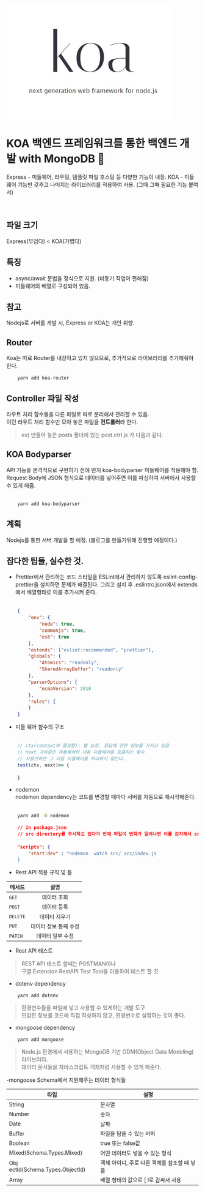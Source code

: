 ![KOA](imgs/koa.jpg)

# KOA 백엔드 프레임워크를 통한 백엔드 개발 with MongoDB :rocket:

Express - 미들웨어, 라우팅, 템플릿 파일 호스팅 등 다양한 기능이 내장. 
KOA - 미들웨어 기능만 갖추고 나머지는 라이브러리를 적용하여 사용. (그때 그때 필요한 기능 붙여서)


&nbsp;

## 파일 크기

Express(무겁다) < KOA(가볍다)

## **특징**

- async/await 문법을 정식으로 지원. (비동기 작업이 편해짐)
- 미들웨어의 배열로 구성되어 있음.

## 참고

Nodejs로 서버를 개발 시, Express or KOA는 개인 취향.  

## Router 

Koa는 따로 Router를 내장하고 있지 않으므로, 추가적으로 라이브러리를 추가해줘야 한다. 

```shell
    yarn add koa-router
```
## Controller 파일 작성

라우트 처리 함수들을 다른 파일로 따로 분리해서 관리할 수 있음.  
이런 라우트 처리 함수만 모아 놓은 파일을 **컨트롤러**라 한다.

> ex) 만들어 놓은 posts 폴더에 있는 post.ctrl.js 가 다음과 같다.


## KOA Bodyparser

API 기능을 본격적으로 구현하기 전에 먼저 koa-bodyparser 미들웨어를 적용해야 함.  
Request Body에 JSON 형식으로 데이터를 넣어주면 이를 파싱하여 서버에서 사용할 수 있게 해줌.

```shell

    yarn add koa-bodyparser

```


## 계획 

Nodejs를 통한 서버 개발을 할 예정. (블로그를 만들기위해 진행할 예정이다.)


## 잡다한 팁들, 실수한 것. 

- Prettier에서 관리하는 코드 스타일을 ESLint에서 관리하지 않도록 eslint-config-prettier을 설치하면 문제가 해결된다. 그리고 설치 후 .eslintrc.json에서 extends에서 배열형태로 이를 추가시켜 준다. 

```json

    {
        "env": {
            "node": true,
            "commonjs": true,
            "es6": true
        },
        "extends": ["eslint:recommended", "prettier"],
        "globals": {
            "Atomics": "readonly",
            "SharedArrayBuffer": "readonly"
        },
        "parserOptions": {
            "ecmaVersion": 2018
        },
        "rules": {
        }
    }
```

- 미들 웨어 함수의 구조 

```javascript

    // ctx(context의 줄임말): 웹 요청, 응답에 관한 정보를 가지고 있음
    // next 처리중인 미들웨어의 다음 미들웨어를 호출하는 함수
    // 사용안하면 그 다음 미들웨어를 처리하지 않는다. 
    test(ctx, next)=> {

    }


```

- nodemon  
nodemon dependency는 코드를 변경할 때마다 서버를 자동으로 재시작해준다.

```bash

    yarn add -D nodemon

```

```json
    // in package.json
    // src directory를 주시하고 있다가 안에 파일이 변화가 일어나면 이를 감지해서 src/index.js 파일을 재시작 함.
    
    "scripts": {
        "start:dev" : "nodemon  watch src/ src/index.js
    }


```

- Rest API 적용 규칙 및 틀 

| 메서드      |      설명      |
| -------- | :----------: |
| `GET`    |    데이터 조회    |
| `POST`   |    데이터 등록    |
| `DELETE` |   데이터 지우기    |
| `PUT`    | 데이터 정보 통째 수정 |
| `PATCH`  |  데이터 일부 수정   |


- Rest API 테스트 
>  
> REST API 테스트 할때는 POSTMAN이나  
> 구글  Extension RestAPI Test Tool을 이용하여 테스트 할 것 

- dotenv dependency

```shell
    yarn add dotenv
```

> 환경변수들을 파일에 넣고 사용할 수 있게하는 개발 도구  
> 민감한 정보를 코드에 직접 작성하지 않고, 환경변수로 설정하는 것이 좋다.  

- mongoose dependency

```shell
    yarn add mongoose
```

> Node.js 환경에서 사용하는 MongoDB 기반 ODM(Object Data Modeling) 라이브러리.  
> 데이터 문서들을 자바스크립트 객체처럼 사용할 수 있게 해준다.

-mongoose Schema에서 지원해주는 데이터 형식들 

 | 타입                               | 설명                         |
 | -------------------------------- | -------------------------- |
 | String                           | 문자열                        |
 | Number                           | 숫자                         |
 | Date                             | 날짜                         |
 | Buffer                           | 파일을 담을 수 있는 버퍼             |
 | Boolean                          | true 또는 false값             |
 | Mixed(Schema.Types.Mixed)        | 어떤 데이터도 넣을 수 있는 형식         |
 | Obj ectld(Schema.Types.Objectld) | 객체 아이디, 주로 다른 객체를 참조할 때 넣음 |
 | Array                            | 배열 형태의 값으로 [ I로 감싸서 사용     |
